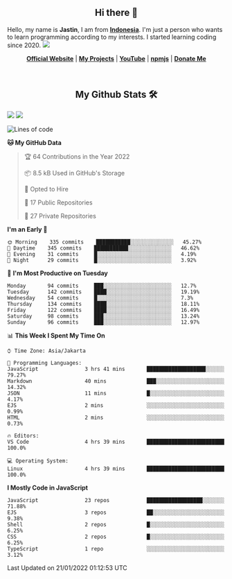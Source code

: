 <h2 align="center">Hi there 👋</h2>
Hello, my name is <strong>Jastin</strong>, I am from <strong><a href="https://en.m.wikipedia.org/wiki/Indonesia">Indonesia</a></strong>. I'm just a person who wants to learn programming according to my interests. I started learning coding since 2020.
<img src="https://gpvc.jstnlt.my.id/count/JastinXyz">
 <p align="center">
  <strong><a href="https://jstnlt.my.id">Official Website</a></strong> |
  <strong><a href="https://jstnlt.my.id/#projects">My Projects</a></strong> |
  <strong><a href="https://youtube.com/c/JastinCh">YouTube</a></strong> |
  <strong><a href="https://www.npmjs.com/~jastinlt">npmjs</a></strong> |
  <strong><a href="https://jstnlt.my.id/donate">Donate Me</a></strong>
</p>
 
&nbsp;
 
<h2 align="center">My Github Stats 🛠</h2>
 <a href="https://jstnlt.my.id/donate" target="_blank"><img src="https://github-readme-stats.vercel.app/api?username=JastinXyz&show_icons=true&theme=algolia"></a>
 <a href="https://jstnlt.my.id/donate" target="_blank"><img src="https://github-profile-summary-cards.vercel.app/api/cards/profile-details?username=JastinXyz&theme=monokai"></a>

<!--START_SECTION:waka-->
![Lines of code](https://img.shields.io/badge/From%20Hello%20World%20I%27ve%20Written-181%20Thousand%20lines%20of%20code-blue)

**🐱 My GitHub Data** 

> 🏆 64 Contributions in the Year 2022
 > 
> 📦 8.5 kB Used in GitHub's Storage 
 > 
> 💼 Opted to Hire
 > 
> 📜 17 Public Repositories 
 > 
> 🔑 27 Private Repositories  
 > 
**I'm an Early 🐤** 

```text
🌞 Morning    335 commits    ███████████░░░░░░░░░░░░░░   45.27% 
🌆 Daytime    345 commits    ███████████░░░░░░░░░░░░░░   46.62% 
🌃 Evening    31 commits     █░░░░░░░░░░░░░░░░░░░░░░░░   4.19% 
🌙 Night      29 commits     █░░░░░░░░░░░░░░░░░░░░░░░░   3.92%

```
📅 **I'm Most Productive on Tuesday** 

```text
Monday       94 commits     ███░░░░░░░░░░░░░░░░░░░░░░   12.7% 
Tuesday      142 commits    ████░░░░░░░░░░░░░░░░░░░░░   19.19% 
Wednesday    54 commits     █░░░░░░░░░░░░░░░░░░░░░░░░   7.3% 
Thursday     134 commits    ████░░░░░░░░░░░░░░░░░░░░░   18.11% 
Friday       122 commits    ████░░░░░░░░░░░░░░░░░░░░░   16.49% 
Saturday     98 commits     ███░░░░░░░░░░░░░░░░░░░░░░   13.24% 
Sunday       96 commits     ███░░░░░░░░░░░░░░░░░░░░░░   12.97%

```


📊 **This Week I Spent My Time On** 

```text
⌚︎ Time Zone: Asia/Jakarta

💬 Programming Languages: 
JavaScript               3 hrs 41 mins       ███████████████████░░░░░░   79.27% 
Markdown                 40 mins             ███░░░░░░░░░░░░░░░░░░░░░░   14.32% 
JSON                     11 mins             █░░░░░░░░░░░░░░░░░░░░░░░░   4.17% 
EJS                      2 mins              ░░░░░░░░░░░░░░░░░░░░░░░░░   0.99% 
HTML                     2 mins              ░░░░░░░░░░░░░░░░░░░░░░░░░   0.73%

🔥 Editors: 
VS Code                  4 hrs 39 mins       █████████████████████████   100.0%

💻 Operating System: 
Linux                    4 hrs 39 mins       █████████████████████████   100.0%

```

**I Mostly Code in JavaScript** 

```text
JavaScript               23 repos            ██████████████████░░░░░░░   71.88% 
EJS                      3 repos             ██░░░░░░░░░░░░░░░░░░░░░░░   9.38% 
Shell                    2 repos             █░░░░░░░░░░░░░░░░░░░░░░░░   6.25% 
CSS                      2 repos             █░░░░░░░░░░░░░░░░░░░░░░░░   6.25% 
TypeScript               1 repo              ░░░░░░░░░░░░░░░░░░░░░░░░░   3.12%

```



 Last Updated on 21/01/2022 01:12:53 UTC
<!--END_SECTION:waka-->
